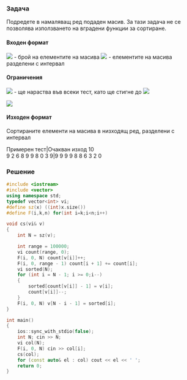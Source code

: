 ### Задача

Подредете в намаляващ ред подаден масив. За тази задача не се позволява използването на вградени функции за сортиране.

#### Входен формат

<img src="https://latex.codecogs.com/svg.latex?\Large&space;N"> - брой на елементите на масива <img src="https://latex.codecogs.com/svg.latex?\Large&space;X_1,X_2,...,X_N"> - елементите на масива разделени с интервал
#### Ограничения

<img src="https://latex.codecogs.com/svg.latex?\Large&space;N"> - ще нараства във всеки тест, като ще стигне до <img src="https://latex.codecogs.com/svg.latex?\Large&space;10,000,000">

<img src="https://latex.codecogs.com/svg.latex?\Large&space;0<X_i<100,000">

#### Изходен формат

Сортираните елементи на масива в низходящ ред, разделени с интервал

Примерен тест|Очакван изход
10<br>9 2 6 8 9 9 8 0 3 9|9 9 9 9 8 8 6 3 2 0 

### Решение

```cpp
#include <iostream>
#include <vector>
using namespace std;
typedef vector<int> vi;
#define sz(x) ((int)x.size())
#define F(i,k,n) for(int i=k;i<n;i++)

void cs(vi& v)
{
	int N = sz(v);

	int range = 100000;
	vi count(range, 0);
	F(i, 0, N) count[v[i]]++;	
	F(i, 0, range - 1) count[i + 1] += count[i];
	vi sorted(N);
	for (int i = N - 1; i >= 0;i--)
	{
		sorted[count[v[i]] - 1] = v[i];
		count[v[i]]--;
	}
	F(i, 0, N) v[N - i - 1] = sorted[i];
}

int main()
{
	ios::sync_with_stdio(false);
	int N; cin >> N;
	vi col(N);
	F(i, 0, N) cin >> col[i];
	cs(col);
	for (const auto& el : col) cout << el << ' ';
	return 0;
}
```
